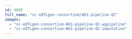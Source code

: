 ```yaml
---
id: 4605
full_name: "sc-eQTLgen-consortium/WG1-pipeline-QC"
images: 
  - "sc-eQTLgen-consortium-WG1-pipeline-QC-wgpipeline"
  - "sc-eQTLgen-consortium-WG1-pipeline-QC-imputation"
---
```

